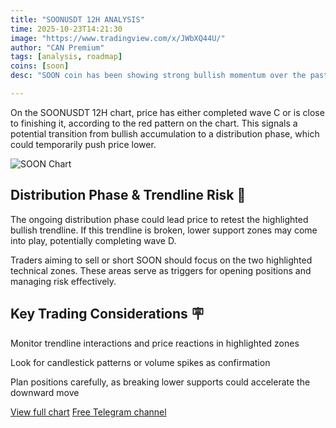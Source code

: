 ```yaml
---
title: "SOONUSDT 12H ANALYSIS"
time: 2025-10-23T14:21:30
image: "https://www.tradingview.com/x/JWbXQ44U/"
author: "CAN Premium"
tags: [analysis, roadmap]
coins: [soon]
desc: "SOON coin has been showing strong bullish momentum over the past few months, but the chart indicates that a potential distribution phase may be approaching. Traders should monitor key levels to anticipate possible downward movement and identify precise entry points."

---
```

On the SOONUSDT 12H chart, price has either completed wave C or is close to finishing it, according to the red pattern on the chart. This signals a potential transition from bullish accumulation to a distribution phase, which could temporarily push price lower.

![SOON Chart](https://www.tradingview.com/x/JWbXQ44U/)

## Distribution Phase & Trendline Risk 🚨

The ongoing distribution phase could lead price to retest the highlighted bullish trendline. If this trendline is broken, lower support zones may come into play, potentially completing wave D.

Traders aiming to sell or short SOON should focus on the two highlighted technical zones. These areas serve as triggers for opening positions and managing risk effectively.

## Key Trading Considerations 🪧

Monitor trendline interactions and price reactions in highlighted zones

Look for candlestick patterns or volume spikes as confirmation

Plan positions carefully, as breaking lower supports could accelerate the downward move

[View full chart](https://www.tradingview.com/x/JWbXQ44U/)
[Free Telegram channel](https://t.me/+2znhsiCGpI81MzQ0)


